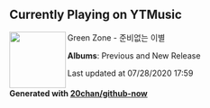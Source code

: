 ## Currently Playing on YTMusic

[<img align="left" width="100" src="https://lh3.googleusercontent.com/pjZ3ooYFbidcJHFeha3iusYLn5n58HJ9uinY2tbyQo1LzjZAOmBascOjjnXXVac4gqSKFPRfYUYnPGq_Mw">](https://music.youtube.com/channel/UCYgBfjDPZWkVyrscgunnE2A)

Green Zone - 준비없는 이별

**Albums**: Previous and New Release

Last updated at 07/28/2020 17:59

#### Generated with [20chan/github-now](https://github.com/20chan/github-now)


<!--
**20chan/20chan** is a ✨ _special_ ✨ repository because its `README.md` (this file) appears on your GitHub profile.

Here are some ideas to get you started:

- 🔭 I’m currently working on ...
- 🌱 I’m currently learning ...
- 👯 I’m looking to collaborate on ...
- 🤔 I’m looking for help with ...
- 💬 Ask me about ...
- 📫 How to reach me: ...
- 😄 Pronouns: ...
- ⚡ Fun fact: ...
-->
